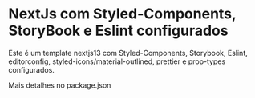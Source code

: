 # NextJs com Styled-Components, StoryBook e Eslint configurados

Este é um template nextjs13 com Styled-Components, Storybook, Eslint, editorconfig, styled-icons/material-outlined, prettier e prop-types configurados.

Mais detalhes no package.json
